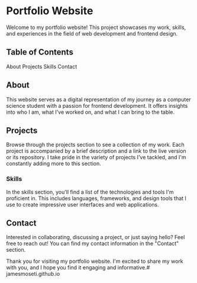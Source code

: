 # Portfolio Website
Welcome to my portfolio website! This project showcases my work, skills, and experiences in the field of web development and frontend design.

## Table of Contents
About
Projects
Skills
Contact
## About
This website serves as a digital representation of my journey as a computer science student with a passion for frontend development. It offers insights into who I am, what I've worked on, and what I can bring to the table.

## Projects
Browse through the projects section to see a collection of my work. Each project is accompanied by a brief description and a link to the live version or its repository. I take pride in the variety of projects I've tackled, and I'm constantly adding more to this section.

### Skills
In the skills section, you'll find a list of the technologies and tools I'm proficient in. This includes languages, frameworks, and design tools that I use to create impressive user interfaces and web applications.

## Contact
Interested in collaborating, discussing a project, or just saying hello? Feel free to reach out! You can find my contact information in the "Contact" section.

Thank you for visiting my portfolio website. I'm excited to share my work with you, and I hope you find it engaging and informative.# jamesmoseti.github.io

